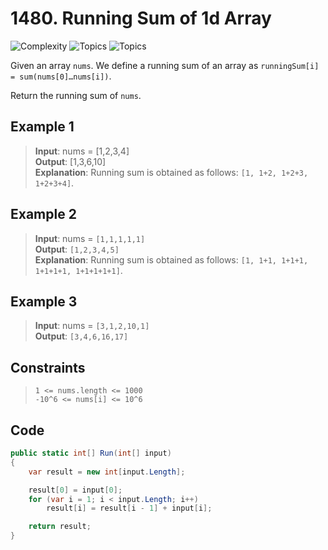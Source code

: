 # 1480. Running Sum of 1d Array

![Complexity](https://img.shields.io/badge/easy-green)
![Topics](https://img.shields.io/badge/array-blue)
![Topics](https://img.shields.io/badge/prefix_sum-blue)

Given an array `nums`. We define a running sum of an array as `runningSum[i] = sum(nums[0]…nums[i])`.

Return the running sum of `nums`.

## Example 1

> **Input**: nums = [1,2,3,4]  
> **Output**: [1,3,6,10]  
> **Explanation**: Running sum is obtained as follows: `[1, 1+2, 1+2+3, 1+2+3+4]`.

## Example 2

> **Input**: nums = `[1,1,1,1,1]`  
> **Output**: `[1,2,3,4,5]`  
> **Explanation**: Running sum is obtained as follows: `[1, 1+1, 1+1+1, 1+1+1+1, 1+1+1+1+1]`.

## Example 3

> **Input**: nums = `[3,1,2,10,1]`  
> **Output**: `[3,4,6,16,17]`

## Constraints

> `1 <= nums.length <= 1000`  
> `-10^6 <= nums[i] <= 10^6`

## Code

```csharp
public static int[] Run(int[] input)
{
    var result = new int[input.Length];

    result[0] = input[0];
    for (var i = 1; i < input.Length; i++)
        result[i] = result[i - 1] + input[i];

    return result;
}
```